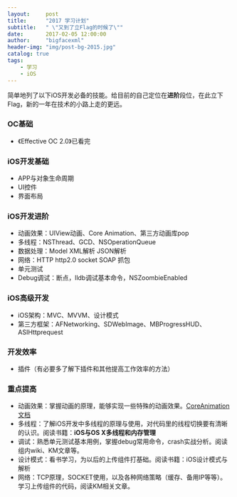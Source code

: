 ```yaml
---
layout:     post
title:      "2017 学习计划"
subtitle:   " \"又到了立Flag的时候了\""
date:       2017-02-05 12:00:00
author:     "bigfacexml"
header-img: "img/post-bg-2015.jpg"
catalog: true
tags:
    - 学习
    - iOS
---
```


简单地列了以下iOS开发必备的技能。给目前的自己定位在**进阶**段位，在此立下Flag，新的一年在技术的小路上走的更远。

### OC基础
* 《Effective OC 2.0》已看完

### iOS开发基础
* APP与对象生命周期
* UI控件
* 界面布局

### iOS开发进阶
* 动画效果：UIView动画、Core Animation、第三方动画库pop
* 多线程：NSThread、GCD、NSOperationQueue
* 数据处理：Model XML解析 JSON解析
* 网络：HTTP http2.0 socket SOAP 抓包
* 单元测试
* Debug调试：断点，lldb调试基本命令，NSZoombieEnabled

### iOS高级开发
* iOS架构：MVC、MVVM、设计模式
* 第三方框架：AFNetworking、SDWebImage、MBProgressHUD、ASIHttprequest

### 开发效率
* 插件（有必要多了解下插件和其他提高工作效率的方法）


### 重点提高
* 动画效果：掌握动画的原理，能够实现一些特殊的动画效果。[CoreAnimation文档](!https://github.com/AttackOnDobby/iOS-Core-Animation-Advanced-Techniques)
* 多线程：了解iOS开发中多线程的原理与使用，对代码里的线程切换要有清晰的认识。阅读书籍：**iOS与OS X多线程和内存管理**
* 调试：熟悉单元测试基本用例，掌握debug常用命令，crash实战分析。阅读组内wiki、KM文章等。
* 设计模式：看书学习，为以后的上传组件打基础。阅读书籍：iOS设计模式与解析
* 网络：TCP原理，SOCKET使用，以及各种网络策略（缓存、备用IP等等）。学习上传组件的代码，阅读KM相关文章。


